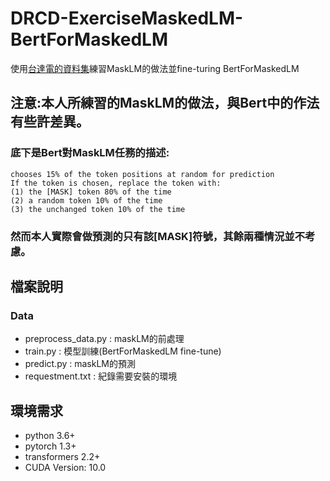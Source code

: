 # DRCD-ExerciseMaskedLM-BertForMaskedLM
使用[台達電的資料集](https://github.com/DRCKnowledgeTeam/DRCD)練習MaskLM的做法並fine-turing BertForMaskedLM

## 注意:本人所練習的MaskLM的做法，與Bert中的作法有些許差異。
### 底下是Bert對MaskLM任務的描述:
```
chooses 15% of the token positions at random for prediction
If the token is chosen, replace the token with:
(1) the [MASK] token 80% of the time
(2) a random token 10% of the time
(3) the unchanged token 10% of the time
```
### 然而本人實際會做預測的只有該[MASK]符號，其餘兩種情況並不考慮。

## 檔案說明
### Data
- preprocess_data.py : maskLM的前處理
- train.py : 模型訓練(BertForMaskedLM fine-tune)
- predict.py : maskLM的預測
- requestment.txt : 紀錄需要安裝的環境
## 環境需求
- python 3.6+
- pytorch 1.3+
- transformers 2.2+
- CUDA Version: 10.0
